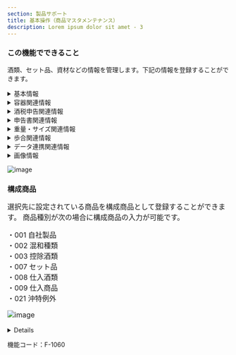 ```yaml
---
section: 製品サポート
title: 基本操作（商品マスタメンテナンス）
description: Lorem ipsum dolor sit amet - 3
---
```


### この機能でできること
酒類、セット品、資材などの情報を管理します。下記の情報を登録することができます。

<details>
<summary>基本情報</summary>
<font size="3">

| 項目名           | 説明                                                         |
| ---------------- | ------------------------------------------------------------ |
| 名称             |                                                              |
| 名称変更フラグ   | 不可/可                                                      |
| フリガナ         |                                                              |
| 略称             |                                                              |
| 商品種別         | ・自社製品<br />・混和酒類<br />・控除酒類<br />・蔵内製品<br />・蔵内混和酒類<br />・蔵内控除酒類<br />・セット品<br />・仕入酒類<br />・仕入商品<br />・P箱<br />・資材<br />・原料<br />・沖特例外<br />・以外 |
| 在庫管理         | する/しない                                                            |
| 酒税管理         | する/しない                                                             |
| 商品設定パターン | （別表１）                                                      |
| 酒種             |                                                              |
| 取引             |                                                              |
| 摘要             |                                                              |

</font>
別表１商品設定パターン

<font size="1">

| パターンコード | 説明                             | 例                                                           |
| -------------- | -------------------------------- | ------------------------------------------------------------ |
| 01             | 自社製品 在庫する    酒税する    | 清酒、焼酎、ワイン、ビール                                   |
| 02             | 自社製品 在庫する    酒税しない  | 酒粕、奈良漬け、葡萄ジュース、酒ケーキ                       |
| 03             | 自社製品 在庫しない   酒税しない | 酒粕、奈良漬け、葡萄ジュース、酒ケーキ                       |
| 04             | 混和酒類 在庫する    酒税する    | 混和酒                                                       |
| 05             | 控除酒類 在庫する    酒税する    | 清酒、焼酎、ワイン、ビール                                   |
| 06             | 蔵内製品 在庫しない   酒税する   | 清酒、焼酎、ワイン、ビール                                   |
| 07             | 蔵内混和酒類 在庫しない 酒税する | 混和酒                                                       |
| 08             | 蔵内控除酒類 在庫しない 酒税する | 控除酒類                                                     |
| 09             | セット品   在庫する  酒税しない  | 自製酒、または他社酒類を含む、ギフト商品、またはＰＢ商品     |
| 10             | セット品 在庫しない   酒税しない | 自製酒、または他社酒類を含む、ギフト商品、またはＰＢ商品     |
| 11             | 仕入酒類 在庫する    酒税しない  | 他社酒類                                                     |
| 12             | 仕入酒類 在庫しない   酒税しない | 他社酒類                                                     |
| 13             | 仕入商品 在庫する    酒税しない  | 他社食品、他社グッズ                                         |
| 14             | 仕入商品 在庫しない   酒税しない | 他社食品、他社グッズ                                         |
| 15             | Ｐ箱   在庫する    酒税しない    | 新日本流通Ｐ箱、県Ｐ箱、レンタルＰ箱                         |
| 16             | Ｐ箱   在庫しない   酒税しない   | 新日本流通Ｐ箱、県Ｐ箱、レンタルＰ箱                         |
| 17             | 資材   在庫する    酒税しない    | 瓶、ラベル、キャップ、化粧箱、ダンボール                     |
| 18             | 資材   在庫しない   酒税しない   | 瓶、ラベル、キャップ、化粧箱、ダンボール                     |
| 19             | 原料   在庫する    酒税しない    | 玄米、白米、大麦、麦芽、梅、葡萄                             |
| 20             | 原料   在庫しない   酒税しない   | 玄米、白米、大麦、麦芽、梅、葡萄                             |
| 21             | 自社製品 在庫する    酒税する    | 清酒、焼酎、ワイン、ビール                                   |
| 99             | 以外   在庫しない   酒税しない   | お値引き、送料、手数料、作業費、樽保証金、樽保証金返金、メモ書き、摘要　※形のないものに限る |

</font>

</details>

<details><summary>容器関連情報</summary>
<font size="3">

| 項目名           | 説明                                                         |
| ---------------- | ------------------------------------------------------------ |
| 容器             |                                                              |
| 容量             |                                                              |
| 度数             | 0 ~ 100                                                      |
| 入数             |                                                              |
| 入数変更フラグ   | 不可/可                                                      |
| パレットケース数 |                                                              |
| ケース区分       | 普通ケース<br />新日本流通ケース<br />県P箱<br />オレンジP箱<br />30入小壜用Ｐ箱<br />生貯蔵Ｐ箱(紺) |

</font>
</details>
<details><summary>酒税申告関連情報</summary>
<font size="3">

同名の項目が複数ありますが、混和酒の場合には下記のようにそれぞれの項目が対応しています。
 - 末尾の番号が[１]のものには、締める割合の多いものを設定してください。
 - 末尾の番号が[２]のものには、締める割合の少ないものを設定してください。

| 項目名                  | 説明                                                         |
| ----------------------- | ------------------------------------------------------------ |
| 酒税品目1               |                                                              |
| 混和酒内訳容量1         |          |
| 酒税品目2               |                                                              |
| 混和酒内訳容量2         |  |
| 移出数量明細書品目1     |                                                                  |
| 移出数量明細書品目2     |                                                                  |
| 販売数量報告書品目1     |                                                                  |
| 販売数量報告書品目2     |                                                                 |

</font>
</details>
<details><summary>申告書関連情報</summary>
<font size="3">

| 項目名       | 説明                     |
| ------------ | ------------------------ |
| 特定名称     | 酒税管理する場合のみ入力 |
| 生酒生貯名称 | 酒税管理する場合のみ入力 |
| 商品単位名称 |                          |

</font>
</details>
<details><summary>重量・サイズ関連情報</summary>
<font size="3">

| 項目名         | 説明 |
| -------------- | ---- |
| ケース重量     |      |
| バラ重量       |     |
| ケース外寸縦   |mm     |
| バラ外寸縦     |mm     |
| ケース外寸横   |mm     |
| バラ外寸横     |mm     |
| ケース外寸高さ |mm     |
| ケース外寸高さ |mm     |

</font>
</details>


<details><summary>歩合関連情報</summary>
<font size="3">

| 項目名       | 説明                                                      |
| ------------ | --------------------------------------------------------- |
| 商品集約     |                                                           |
| エキス       |                                                           |
| 酒度         |                                                           |
| 比重         |                                                           |
| 精米歩合     |                                                           |
| 換算度数     |                                                           |
| 液体換算率   | 入力画面の数量を計算したくない場合は0を入力してください。 |
| 原質量換算率 |                                                           |

</font>
</details>
<details><summary>データ連携関連情報</summary>
<font size="3">

| 項目名            | 説明 |
| ----------------- | ---- |
| GTINコード        |      |
| JANコード         |      |
| 外部IFコード      |      |
| ITFアドオンコード |      |
| ITFコード         |      |

</font>
</details>
<details><summary>画像情報</summary>
<font size="3">

| 項目名 | 説明 |
| ------ | ---- |
| 画像1  |      |
| 画像2  |      |
| 画像3  |      |

</font>
</details>

<!-- 画面イメージ -->
![image](https://github.com/Heart-Computer-Co-LTD/yui-manual/assets/22786124/81c322e9-7d3b-46ca-b8cd-1b06109d4357)


### 構成商品
<font size="3">
選択先に設定されている商品を構成商品として登録することができます。
商品種別が次の場合に構成商品の入力が可能です。  

・001 自社製品    
・002 混和種類    
・003 控除酒類    
・007 セット品    
・008 仕入酒類    
・009 仕入商品    
・021 沖特例外    

<!-- 画面イメージ -->
![image](https://github.com/Heart-Computer-Co-LTD/yui-manual/assets/22786124/032a6ffc-a533-42d1-b9b2-a149f85cb30c)


</font>
<details>
<font size="3">

| 項目名   | 説明                                 |
| -------- | ------------------------------------ |
| 構成商品 |                                      |
| 度数     |                                      |
| 容量     |                                      |
| 単位     |                                      |
| 分子     |                                      |
| 分母     |                                      |
| 端数処理 | 四捨五入<br />切り捨て<br />切り上げ |
| 金額按分 |                                      |
| 貼替     | 対象外<br />対象                     |
| 仕上げ   | 対象外<br />対象                     |
| 在庫受入 | する<br />しない                     |
| 在庫引当 | 詰口<br />出荷                       |

</font>
</details>

機能コード：F-1060


